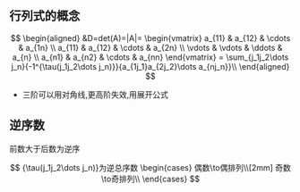 ## 行列式的概念

$$
\begin{aligned}
	&D=det(A)=|A|=
	\begin{vmatrix}
		a_{11} & a_{12} & \cdots & a_{1n} \\
		a_{11} & a_{12} & \cdots & a_{2n} \\
		\vdots & \vdots & \ddots & a_{n}  \\
		a_{n1} & a_{n2} & \cdots & a_{nn}
	\end{vmatrix}
	= \sum_{j_1j_2\dots j_n}{-1^{\tau(j_1j_2\dots j_n)}}{a_{1j_1}a_{2j_2}\dots a_{nj_n}}\\
\end{aligned}
$$

- 三阶可以用对角线,更高阶失效,用展开公式

## 逆序数

前数大于后数为逆序

$$
{\tau(j_1j_2\dots j_n)}为逆总序数
\begin{cases}
	偶数\to偶排列\\[2mm]
	奇数\to奇排列\\
\end{cases}
$$

